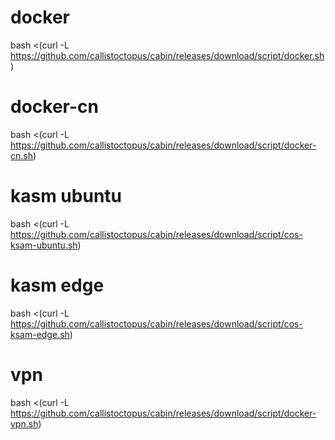 # docker
bash <(curl -L https://github.com/callistoctopus/cabin/releases/download/script/docker.sh)

# docker-cn
bash <(curl -L https://github.com/callistoctopus/cabin/releases/download/script/docker-cn.sh)

# kasm ubuntu
bash <(curl -L https://github.com/callistoctopus/cabin/releases/download/script/cos-ksam-ubuntu.sh)

# kasm edge
bash <(curl -L https://github.com/callistoctopus/cabin/releases/download/script/cos-ksam-edge.sh)

# vpn
bash <(curl -L https://github.com/callistoctopus/cabin/releases/download/script/docker-vpn.sh)